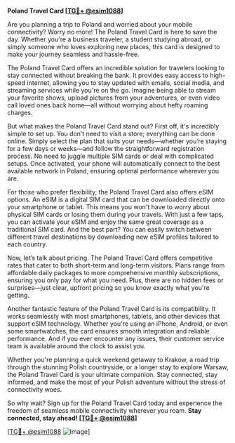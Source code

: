 **Poland Travel Card [[TG💪+ @esim1088](https://t.me/s/esim1088)]**

Are you planning a trip to Poland and worried about your mobile connectivity? Worry no more! The Poland Travel Card is here to save the day. Whether you're a business traveler, a student studying abroad, or simply someone who loves exploring new places, this card is designed to make your journey seamless and hassle-free.

The Poland Travel Card offers an incredible solution for travelers looking to stay connected without breaking the bank. It provides easy access to high-speed internet, allowing you to stay updated with emails, social media, and streaming services while you're on the go. Imagine being able to stream your favorite shows, upload pictures from your adventures, or even video call loved ones back home—all without worrying about hefty roaming charges.

But what makes the Poland Travel Card stand out? First off, it's incredibly simple to set up. You don’t need to visit a store; everything can be done online. Simply select the plan that suits your needs—whether you’re staying for a few days or weeks—and follow the straightforward registration process. No need to juggle multiple SIM cards or deal with complicated setups. Once activated, your phone will automatically connect to the best available network in Poland, ensuring optimal performance wherever you are.

For those who prefer flexibility, the Poland Travel Card also offers eSIM options. An eSIM is a digital SIM card that can be downloaded directly onto your smartphone or tablet. This means you won't have to worry about physical SIM cards or losing them during your travels. With just a few taps, you can activate your eSIM and enjoy the same great coverage as a traditional SIM card. And the best part? You can easily switch between different travel destinations by downloading new eSIM profiles tailored to each country.

Now, let’s talk about pricing. The Poland Travel Card offers competitive rates that cater to both short-term and long-term visitors. Plans range from affordable daily packages to more comprehensive monthly subscriptions, ensuring you only pay for what you need. Plus, there are no hidden fees or surprises—just clear, upfront pricing so you know exactly what you're getting.

Another fantastic feature of the Poland Travel Card is its compatibility. It works seamlessly with most smartphones, tablets, and other devices that support eSIM technology. Whether you're using an iPhone, Android, or even some smartwatches, the card ensures smooth integration and reliable performance. And if you ever encounter any issues, their customer service team is available around the clock to assist you.

Whether you're planning a quick weekend getaway to Krakow, a road trip through the stunning Polish countryside, or a longer stay to explore Warsaw, the Poland Travel Card is your ultimate companion. Stay connected, stay informed, and make the most of your Polish adventure without the stress of connectivity woes.

So why wait? Sign up for the Poland Travel Card today and experience the freedom of seamless mobile connectivity wherever you roam. **Stay connected, stay ahead! [[TG💪+ @esim1088](https://t.me/s/esim1088)]**

[[TG💪+ @esim1088](https://t.me/s/esim1088) ![Image](https://i.postimg.cc/Y0z9fWf4/image.png)]
